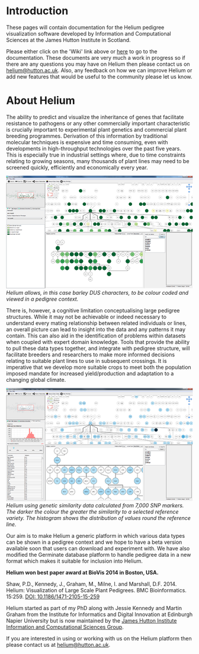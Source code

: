 # Introduction

These pages will contain documentation for the Helium pedigree visualization software developed by Information and Computational Sciences at the James Hutton Institute in Scotland.

Please either click on the 'Wiki' link above or [here](https://github.com/cardinalb/helium-docs/wiki) to go to the documentation. These documents are very much a work in progress so if there are any questions you may have on Helium then please contact us on [helium@hutton.ac.uk](mailto:helium@hutton.ac.uk). Also, any feedback on how we can improve Helium or add new features that would be useful to the community please let us know.

# About Helium
The ability to predict and visualize the inheritance of genes that facilitate resistance to pathogens or any other commercially important characteristic is crucially important to experimental plant genetics and commercial plant breeding programmes. Derivation of this information by traditional molecular techniques is expensive and time consuming, even with developments in high-throughput technologies over the past five years. This is especially true in industrial settings where, due to time constraints relating to growing seasons, many thousands of plant lines may need to be screened quickly, efficiently and economically every year.

![Helium Screenshot](/images/helium2.png)*Helium allows, in this case barley DUS characters, to be colour coded and viewed in a pedigree context.*

There is, however, a cognitive limitation conceptualising large pedigree structures. While it may not be achievable or indeed necessary to understand every mating relationship between related individuals or lines, an overall picture can lead to insight into the data and any patterns it may contain. This can also aid in the identification of problems within datasets when coupled with expert domain knowledge. Tools that provide the ability to pull these data types together, and integrate with pedigree structure, will facilitate breeders and researchers to make more informed decisions relating to suitable plant lines to use in subsequent crossings. It is imperative that we develop more suitable crops to meet both the population imposed mandate for increased yield/production and adaptation to a changing global climate.

![Helium Screenshot](/images/helium3.png)*Helium using genetic similarity data calculated from 7,000 SNP markers. The darker the colour the greater the similarity to a selected reference variety. The histogram shows the distribution of values round the reference line.*

Our aim is to make Helium a generic platform in which various data types can be shown in a pedigree context and we hope to have a beta version available soon that users can download and experiment with. We have also modified the Germinate database platform to handle pedigree data in a new format which makes it suitable for inclusion into Helium.

**Helium won best paper award at BioVis 2014 in Boston, USA.**

Shaw, P.D., Kennedy, J., Graham, M., Milne, I. and Marshall, D.F. 2014. Helium: Visualization of Large Scale Plant Pedigrees. BMC Bioinformatics. 15:259. [DOI: 10.1186/1471-2105-15-259](https://bmcbioinformatics.biomedcentral.com/articles/10.1186/1471-2105-15-259)

Helium started as part of my PhD along with Jessie Kennedy and Martin Graham from the Institute for Informatics and Digital Innovation at Edinburgh Napier University but is now maintained by the [James Hutton Institute Information and Computational Sciences Group](https://www.hutton.ac.uk/research/groups/information-and-computational-sciences).

If you are interested in using or working with us on the Helium platform then please contact us at [helium@hutton.ac.uk](mailto:helium@hutton.ac.uk).
